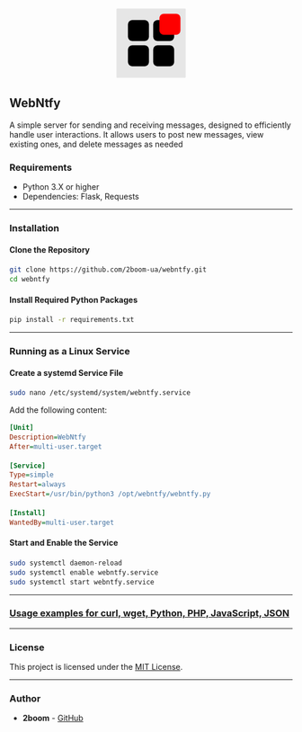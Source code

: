 <div align="center">  
    <img src="https://github.com/2boom-ua/webntfy/blob/main/icon.jpg?raw=true" alt="" width="124" height="124">
</div>

## WebNtfy

A simple server for sending and receiving messages, designed to efficiently handle user interactions. It allows users to post new messages, view existing ones, and delete messages as needed

### Requirements

- Python 3.X or higher
- Dependencies: Flask, Requests

---
### Installation

#### Clone the Repository

```bash
git clone https://github.com/2boom-ua/webntfy.git
cd webntfy
```

#### Install Required Python Packages

```bash
pip install -r requirements.txt
```
---

### Running as a Linux Service

#### Create a systemd Service File

```bash
sudo nano /etc/systemd/system/webntfy.service
```

Add the following content:

```ini
[Unit]
Description=WebNtfy
After=multi-user.target

[Service]
Type=simple
Restart=always
ExecStart=/usr/bin/python3 /opt/webntfy/webntfy.py

[Install]
WantedBy=multi-user.target
```

#### Start and Enable the Service

```bash
sudo systemctl daemon-reload
sudo systemctl enable webntfy.service
sudo systemctl start webntfy.service
```
---

### [Usage examples for curl, wget, Python, PHP, JavaScript, JSON](usage.md)

---

### License

This project is licensed under the [MIT License](https://opensource.org/licenses/MIT).

---

### Author

- **2boom** - [GitHub](https://github.com/2boom-ua)

